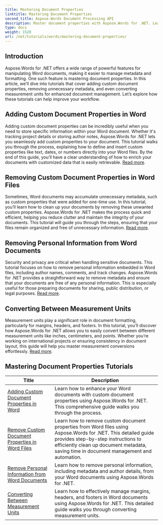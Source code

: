 ```yaml
---
title: Mastering Document Properties
linktitle: Mastering Document Properties
second_title: Aspose.Words Document Processing API
description: Master document properties with Aspose.Words for .NET. Learn to add, remove, and convert measurement units in Word documents with these easy-to-follow tutorials.
type: docs
weight: 1520
url: /net/tutorials/words/mastering-document-properties/
---
```

## Introduction  

Aspose.Words for .NET offers a wide range of powerful features for manipulating Word documents, making it easier to manage metadata and formatting. One such feature is mastering document properties. In this article, we’ll dive into tutorials that cover adding custom document properties, removing unnecessary metadata, and even converting measurement units for enhanced document management. Let’s explore how these tutorials can help improve your workflow.

## Adding Custom Document Properties in Word  

Adding custom document properties can be incredibly useful when you need to store specific information within your Word document. Whether it's tracking project details or storing author notes, Aspose.Words for .NET lets you seamlessly add custom properties to your document. This tutorial walks you through the process, explaining how to define and insert custom properties like text, dates, or numbers directly into your Word files. By the end of this guide, you’ll have a clear understanding of how to enrich your documents with customized data that is easily retrievable. [Read more](./adding-custom-document-properties-in-word/).

## Removing Custom Document Properties in Word Files  

Sometimes, Word documents may accumulate unnecessary metadata, such as custom properties that were added for one-time use. In this tutorial, you’ll learn how to clean up your documents by removing these unwanted custom properties. Aspose.Words for .NET makes the process quick and efficient, helping you reduce clutter and maintain the integrity of your documents. This tutorial will guide you through the steps, ensuring that your files remain organized and free of unnecessary information. [Read more](./remove-custom-document-properties-in-word-files/).

## Removing Personal Information from Word Documents  

Security and privacy are critical when handling sensitive documents. This tutorial focuses on how to remove personal information embedded in Word files, including author names, comments, and track changes. Aspose.Words for .NET provides a straightforward way to remove metadata and ensure that your documents are free of any personal information. This is especially useful for those preparing documents for sharing, public distribution, or legal purposes. [Read more](./remove-personal-information-word-document/).

## Converting Between Measurement Units  

Measurement units play a significant role in document formatting, particularly for margins, headers, and footers. In this tutorial, you’ll discover how Aspose.Words for .NET allows you to easily convert between different measurement units like inches, centimeters, and points. Whether you’re working on international projects or ensuring consistency in document layout, this guide will help you master measurement conversions effortlessly. [Read more](./converting-between-measurement-units/).

 ## Mastering Document Properties Tutorials
| Title | Description |
| --- | --- |
| [Adding Custom Document Properties in Word](./adding-custom-document-properties-in-word/) | Learn how to enhance your Word documents with custom document properties using Aspose.Words for .NET. This comprehensive guide walks you through the process. |
| [Remove Custom Document Properties in Word Files](./remove-custom-document-properties-in-word-files/) | Learn how to remove custom document properties from Word files using Aspose.Words for .NET. This detailed guide provides step-by-step instructions to efficiently clean up document metadata, saving time in document management and automation. |
| [Remove Personal Information from Word Documents](./remove-personal-information-word-document/) | Learn how to remove personal information, including metadata and author details, from your Word documents using Aspose.Words for .NET. |
| [Converting Between Measurement Units](./converting-between-measurement-units/) | Learn how to effectively manage margins, headers, and footers in Word documents using Aspose.Words for .NET. This detailed guide walks you through converting measurement units. |

